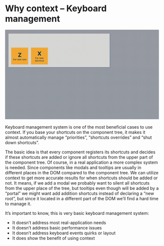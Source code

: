 # Why context – Keyboard management

![](demo.gif)

Keyboard management system is one of the most beneficial cases to use context.
If you base your shortcuts on the component tree, it makes it almost automatically manage “priorities”, “shortcuts overrides” and “shut down shortcuts”.

The basic idea is that every component registers its shortcuts and decides if these shortcuts are added or ignore all shortcuts from the upper part of the component tree. Of course, in a real application a more complex system is needed.
Since components like modals and tooltips are usually in different places in the DOM compared to the component tree. We can utilize context to get more accurate results for when shortcuts should be added or not. It means, if we add a modal we probably want to silent all shortcuts from the upper place of the tree, but tooltips even though will be added by a “portal” we might want add addition shortcuts instead of declaring a “new root”, but since it located in a different part of the DOM we’ll find a hard time to manage it.

It’s important to know, this is very basic keyboard management system:
- It doesn’t address most real-application needs
- It doesn’t address basic performance issues
- It doesn’t address keyboard events quirks or layout
- It does show the benefit of using context
